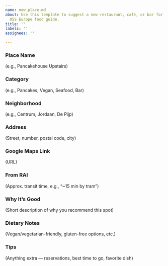 ```yaml
---
name: new_place.md
about: Use this template to suggest a new restaurant, café, or bar for the Amsterdam
  OSS Europe food guide.
title: ''
labels: ''
assignees: ''

---
```


### Place Name
(e.g., Pancakehouse Upstairs)

### Category
(e.g., Pancakes, Vegan, Seafood, Bar)

### Neighborhood
(e.g., Centrum, Jordaan, De Pijp)

### Address
(Street, number, postal code, city)

### Google Maps Link
(URL)

### From RAI
(Approx. transit time, e.g., “~15 min by tram”)

### Why It’s Good
(Short description of why you recommend this spot)

### Dietary Notes
(Vegan/vegetarian-friendly, gluten-free options, etc.)

### Tips
(Anything extra — reservations, best time to go, favorite dish)
